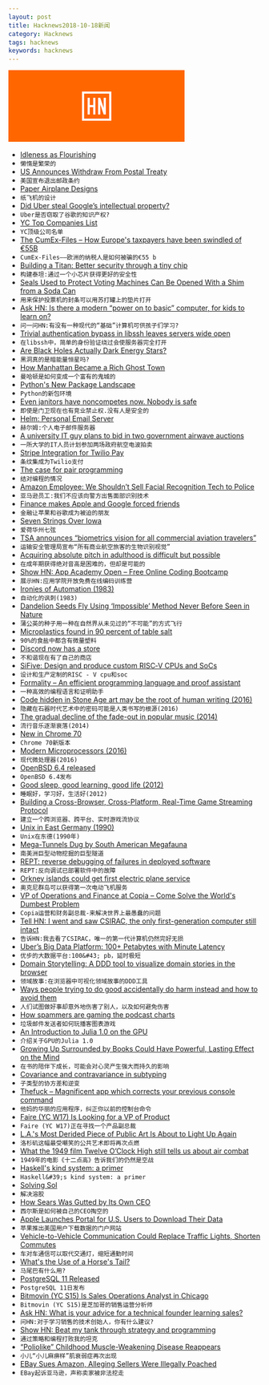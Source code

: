 ```yaml
---
layout: post
title: Hacknews2018-10-18新闻
category: Hacknews
tags: hacknews
keywords: hacknews
---
```


![haccknews-banner](/assets/image/hacknews-banner.jpg)


- [Idleness as Flourishing](https://www.publicbooks.org/idleness-as-flourishing/)
- `懒惰是繁荣的`
- [US Announces Withdraw From Postal Treaty](https://www.bbc.com/news/business-45894346)
- `美国宣布退出邮政条约`
- [Paper Airplane Designs](https://www.foldnfly.com/)
- `纸飞机的设计`
- [Did Uber steal Google’s intellectual property?](https://www.newyorker.com/magazine/2018/10/22/did-uber-steal-googles-intellectual-property)
- `Uber是否窃取了谷歌的知识产权?`
- [YC Top Companies List](https://blog.ycombinator.com/yc-top-companies-list-2018/)
- `YC顶级公司名单`
- [The CumEx-Files – How Europe&#39;s taxpayers have been swindled of €55B](https://cumex-files.com/en/)
- `CumEx-Files——欧洲的纳税人是如何被骗的€55 b`
- [Building a Titan: Better security through a tiny chip](https://android-developers.googleblog.com/2018/10/building-titan-better-security-through.html)
- `构建泰坦:通过一个小芯片获得更好的安全性`
- [Seals Used to Protect Voting Machines Can Be Opened With a Shim from a Soda Can](https://motherboard.vice.com/en_us/article/mbdw73/security-seals-used-to-protect-voting-machines-can-be-easily-opened-with-shim-crafted-from-a-soda-can)
- `用来保护投票机的封条可以用苏打罐上的垫片打开`
- [Ask HN: Is there a modern “power on to basic” computer, for kids to learn on?](item?id=18228740)
- `问一问HN:有没有一种现代的“基础”计算机可供孩子们学习?`
- [Trivial authentication bypass in libssh leaves servers wide open](https://arstechnica.com/information-technology/2018/10/bug-in-libssh-makes-it-amazingly-easy-for-hackers-to-gain-root-access/)
- `在libssh中，简单的身份验证绕过会使服务器完全打开`
- [Are Black Holes Actually Dark Energy Stars?](http://nautil.us/blog/are-black-holes-actually-dark-energy-stars)
- `黑洞真的是暗能量恒星吗?`
- [How Manhattan Became a Rich Ghost Town](https://www.theatlantic.com/ideas/archive/2018/10/new-york-retail-vacancy/572911/?single_page=true)
- `曼哈顿是如何变成一个富有的鬼城的`
- [Python&#39;s New Package Landscape](http://andrewsforge.com/article/python-new-package-landscape/)
- `Python的新包环境`
- [Even janitors have noncompetes now. Nobody is safe](https://www.washingtonpost.com/business/2018/10/18/even-janitors-have-noncompetes-now-nobody-is-safe/?noredirect=on)
- `即使是门卫现在也有竞业禁止权.没有人是安全的`
- [Helm: Personal Email Server](https://thehelm.com)
- `赫尔姆:个人电子邮件服务器`
- [A university IT guy plans to bid in two government airwave auctions](http://fortune.com/2018/10/17/5g-spectrum-auction-bidders-fcc/)
- `一所大学的IT人员计划参加两场政府航空电波拍卖`
- [Stripe Integration for Twilio Pay](https://stripe.com/blog/phone-payments-with-twilio-pay)
- `条纹集成为Twilio支付`
- [The case for pair programming](https://tuple.app/pair-programming-guide/the-case-for-pair-programming)
- `结对编程的情况`
- [Amazon Employee: We Shouldn’t Sell Facial Recognition Tech to Police](https://medium.com/s/story/im-an-amazon-employee-my-company-shouldn-t-sell-facial-recognition-tech-to-police-36b5fde934ac)
- `亚马逊员工:我们不应该向警方出售面部识别技术`
- [Finance makes Apple and Google forced friends](https://www.reuters.com/article/us-apple-google-breakingviews/breakingviews-finance-makes-apple-and-google-forced-friends-idUSKCN1MR2V9)
- `金融让苹果和谷歌成为被迫的朋友`
- [Seven Strings Over Iowa](https://www.tabletmag.com/jewish-arts-and-culture/271918/seven-strings-over-iowa)
- `爱荷华州七弦`
- [TSA announces “biometrics vision for all commercial aviation travelers”](https://papersplease.org/wp/2018/10/15/tsa-announces-biometrics-vision-for-all-commercial-aviation-travelers/)
- `运输安全管理局宣布“所有商业航空旅客的生物识别视觉”`
- [Acquiring absolute pitch in adulthood is difficult but possible](https://www.biorxiv.org/content/early/2018/07/03/355933)
- `在成年期获得绝对音高是困难的，但却是可能的`
- [Show HN: App Academy Open – Free Online Coding Bootcamp](https://open.appacademy.io/)
- `展示HN:应用学院开放免费在线编码训练营`
- [Ironies of Automation (1983)](http://www.bainbrdg.demon.co.uk/Papers/Ironies.html)
- `自动化的讽刺(1983)`
- [Dandelion Seeds Fly Using ‘Impossible’ Method Never Before Seen in Nature](https://www.nature.com/articles/d41586-018-07084-8)
- `蒲公英的种子用一种在自然界从未见过的“不可能”的方式飞行`
- [Microplastics found in 90 percent of table salt](https://relay.nationalgeographic.com/proxy/distribution/public/amp/environment/2018/10/microplastics-found-90-percent-table-salt-sea-salt)
- `90%的食盐中都含有微量塑料`
- [Discord now has a store](https://blog.discordapp.com/discord-store-global-beta-is-live-38bfd044d648)
- `不和谐现在有了自己的商店`
- [SiFive: Design and produce custom RISC‑V CPUs and SoCs](https://www.sifive.com)
- `设计和生产定制的RISC - V cpu和soc`
- [Formality – An efficient programming language and proof assistant](https://github.com/maiavictor/formality)
- `一种高效的编程语言和证明助手`
- [Code hidden in Stone Age art may be the root of human writing (2016)](https://www.newscientist.com/article/mg23230990-700-in-search-of-the-very-first-coded-symbols/)
- `隐藏在石器时代艺术中的密码可能是人类书写的根源(2016)`
- [The gradual decline of the fade-out in popular music (2014)](http://www.slate.com/articles/arts/music_box/2014/09/the_fade_out_in_pop_music_why_don_t_modern_pop_songs_end_by_slowly_reducing.html)
- `流行音乐逐渐衰落(2014)`
- [New in Chrome 70](https://developers.google.com/web/updates/2018/10/nic70)
- `Chrome 70新版本`
- [Modern Microprocessors (2016)](http://www.lighterra.com/papers/modernmicroprocessors/)
- `现代微处理器(2016)`
- [OpenBSD 6.4 released](https://www.openbsd.org/64.html)
- `OpenBSD 6.4发布`
- [Good sleep, good learning, good life (2012)](https://www.supermemo.com/en/articles/sleep)
- `睡眠好，学习好，生活好(2012)`
- [Building a Cross-Browser, Cross-Platform, Real-Time Game Streaming Protocol](https://blog.rainway.io/building-a-cross-browser-cross-platform-real-time-game-streaming-protocol-b00d000fe788)
- `建立一个跨浏览器、跨平台、实时游戏流协议`
- [Unix in East Germany (1990)](https://groups.google.com/forum/m/#!topic/comp.unix.wizards/QX_dxElrVNs)
- `Unix在东德(1990年)`
- [Mega-Tunnels Dug by South American Megafauna](http://blogs.discovermagazine.com/crux/2017/03/28/paleoburrows-south-america/)
- `南美洲巨型动物挖掘的巨型隧道`
- [REPT: reverse debugging of failures in deployed software](https://blog.acolyer.org/2018/10/17/rept-reverse-debugging-of-failures-in-deployed-software/)
- `REPT:反向调试已部署软件中的故障`
- [Orkney islands could get first electric plane service](https://www.bbc.co.uk/news/uk-scotland-north-east-orkney-shetland-45876604)
- `奥克尼群岛可以获得第一次电动飞机服务`
- [VP of Operations and Finance at Copia – Come Solve the World&#39;s Dumbest Problem](item?id=18246727)
- `Copia运营和财务副总裁-来解决世界上最愚蠢的问题`
- [Tell HN: I went and saw CSIRAC, the only first-generation computer still intact](item?id=18236602)
- `告诉HN:我去看了CSIRAC，唯一的第一代计算机仍然完好无损`
- [Uber’s Big Data Platform: 100&#43; Petabytes with Minute Latency](https://eng.uber.com/uber-big-data-platform/)
- `优步的大数据平台:100&#43; pb，延时极短`
- [Domain Storytelling: A DDD tool to visualize domain stories in the browser](http://domainstorytelling.org/)
- `领域故事:在浏览器中可视化领域故事的DDD工具`
- [Ways people trying to do good accidentally do harm instead and how to avoid them](https://80000hours.org/articles/accidental-harm/)
- `人们试图做好事却意外地伤害了别人，以及如何避免伤害`
- [How spammers are gaming the podcast charts](https://chartable.com/blog/chartbreakers)
- `垃圾邮件发送者如何玩播客图表游戏`
- [An Introduction to Julia 1.0 on the GPU](https://nextjournal.com/sdanisch/julia-gpu-programming)
- `介绍关于GPU的Julia 1.0`
- [Growing Up Surrounded by Books Could Have Powerful, Lasting Effect on the Mind](https://www.smithsonianmag.com/smart-news/growing-surrounded-books-may-bolster-skills-later-life-180970523/?no-ist)
- `在书的陪伴下成长，可能会对心灵产生强大而持久的影响`
- [Covariance and contravariance in subtyping](https://eli.thegreenplace.net/2018/covariance-and-contravariance-in-subtyping/)
- `子类型的协方差和逆变`
- [Thefuck – Magnificent app which corrects your previous console command](https://github.com/nvbn/thefuck)
- `他妈的华丽的应用程序，纠正你以前的控制台命令`
- [Faire (YC W17) Is Looking for a VP of Product](https://boards.greenhouse.io/indigofair/jobs/4108262002?gh_jid=4108262002)
- `Faire (YC W17)正在寻找一个产品副总裁`
- [L.A.&#39;s Most Derided Piece of Public Art Is About to Light Up Again](https://www.atlasobscura.com/articles/why-is-triforium-lit-up)
- `洛杉矶这幅最受嘲笑的公共艺术即将再次点燃`
- [What the 1949 film Twelve O’Clock High still tells us about air combat](https://www.airspacemag.com/history-of-flight/twelve-oclock-high-180970369/)
- `1949年的电影《十二点高》告诉我们的仍然是空战`
- [Haskell&#39;s kind system: a primer](https://diogocastro.com/blog/2018/10/17/haskells-kind-system-a-primer/)
- `Haskell&#39;s kind system: a primer`
- [Solving Sol](http://solvingsol.com/)
- `解决溶胶`
- [How Sears Was Gutted by Its Own CEO](http://prospect.org/article/how-sears-was-gutted-its-own-ceo)
- `西尔斯是如何被自己的CEO掏空的`
- [Apple Launches Portal for U.S. Users to Download Their Data](https://www.bloomberg.com/news/articles/2018-10-17/apple-launches-portal-for-u-s-users-to-download-their-data)
- `苹果推出美国用户下载数据的门户网站`
- [Vehicle-to-Vehicle Communication Could Replace Traffic Lights, Shorten Commutes](https://spectrum.ieee.org/transportation/infrastructure/how-vehicletovehicle-communication-could-replace-traffic-lights-and-shorten-commutes)
- `车对车通信可以取代交通灯，缩短通勤时间`
- [What&#39;s the Use of a Horse&#39;s Tail?](https://blogs.scientificamerican.com/observations/whats-the-use-of-a-horses-tail/)
- `马尾巴有什么用?`
- [PostgreSQL 11 Released](https://www.postgresql.org/about/news/1894/)
- `PostgreSQL 11日发布`
- [Bitmovin (YC S15) Is Sales Operations Analyst in Chicago](https://bitmovin.com/careers/?gh_jid=4107844002)
- `Bitmovin (YC S15)是芝加哥的销售运营分析师`
- [Ask HN: What is your advice for a technical founder learning sales?](item?id=18241160)
- `问HN:对于学习销售的技术创始人，你有什么建议?`
- [Show HN: Beat my tank through strategy and programming](https://github.com/huangyz0918/TankLogo)
- `通过策略和编程打败我的坦克`
- [“Poliolike” Childhood Muscle-Weakening Disease Reappears](https://www.scientificamerican.com/article/poliolike-childhood-muscle-weakening-disease-reappears/)
- `小儿“小儿麻痹样”肌衰弱症再次出现`
- [EBay Sues Amazon, Alleging Sellers Were Illegally Poached](http://fortune.com/2018/10/18/ebay-amazon-poaching-sellers-lawsuit/)
- `EBay起诉亚马逊，声称卖家被非法挖走`

